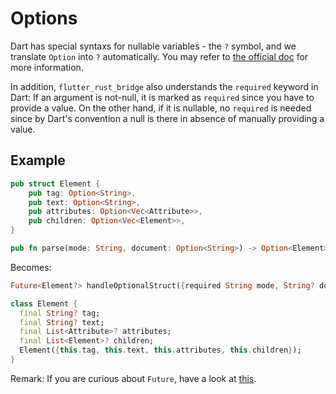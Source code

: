 # Options

Dart has special syntaxs for nullable variables - the `?` symbol, and we translate `Option` into `?` automatically. You may refer to [the official doc](https://dart.dev/null-safety) for more information. 

In addition, `flutter_rust_bridge` also understands the `required` keyword in Dart: If an argument is not-null, it is marked as `required` since you have to provide a value. On the other hand, if it is nullable, no `required` is needed since by Dart's convention a null is there in absence of manually providing a value.

## Example

```rust
pub struct Element {
    pub tag: Option<String>,
    pub text: Option<String>,
    pub attributes: Option<Vec<Attribute>>,
    pub children: Option<Vec<Element>>,
}

pub fn parse(mode: String, document: Option<String>) -> Option<Element> { ... }
```

Becomes:

```Dart
Future<Element?> handleOptionalStruct({required String mode, String? document});

class Element {
  final String? tag;
  final String? text;
  final List<Attribute>? attributes;
  final List<Element>? children;
  Element({this.tag, this.text, this.attributes, this.children});
}
```

Remark: If you are curious about `Future`, have a look at [this](async_dart.md).

